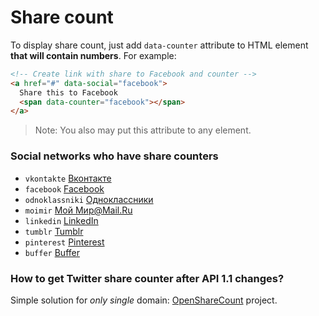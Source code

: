 # Share count

To display share count, just add `data-counter` attribute to HTML element **that will contain numbers**. For example:

``` html
<!-- Create link with share to Facebook and counter -->
<a href="#" data-social="facebook">
  Share this to Facebook
  <span data-counter="facebook"></span>
</a>
```

> Note: You also may put this attribute to any element.

### Social networks who have share counters

- `vkontakte` [Вконтакте](http://vk.com)
- `facebook` [Facebook](http://facebook.com)
- `odnoklassniki` [Одноклассники](http://ok.ru)
- `moimir` [Мой Мир@Mail.Ru](http://my.mail.ru)
- `linkedin` [LinkedIn](http://linkedin.com)
- `tumblr` [Tumblr](http://tumblr.com)
- `pinterest` [Pinterest](http://pinterest.com)
- `buffer` [Buffer](http://buffer.com)

### How to get Twitter share counter after API 1.1 changes?

Simple solution for _only single_ domain: [OpenShareCount](http://opensharecount.com) project.
